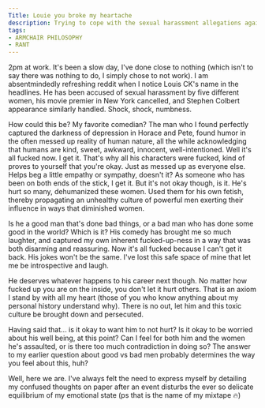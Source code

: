 ```yaml
---
Title: Louie you broke my heartache
description: Trying to cope with the sexual harassment allegations against my favorite comedian.
tags:
- ARMCHAIR PHILOSOPHY
- RANT
---
```


2pm at work. It's been a slow day, I've done close to nothing (which isn't to say there was nothing to do, I simply chose to not work). I am absentmindedly refreshing reddit when I notice Louis CK's name in the headlines. He has been accused of sexual harassment by five different women, his movie premier in New York cancelled, and Stephen Colbert appearance similarly handled. Shock, shock, numbness.

How could this be? My favorite comedian? The man who I found perfectly captured the darkness of depression in Horace and Pete, found humor in the often messed up reality of human nature, all the while acknowledging that humans are kind, sweet, awkward, innocent, well-intentioned. Well it's all fucked now. I get it. That's why all his characters were fucked, kind of proves to yourself that you're okay. Just as messed up as everyone else. Helps beg a little empathy or sympathy, doesn't it? As someone who has been on both ends of the stick, I get it. But it's not okay though, is it. He's hurt so many, dehumanized these women. Used them for his own fetish, thereby propagating an unhealthy culture of powerful men exerting their influence in ways that diminished women.

Is he a good man that's done bad things, or a bad man who has done some good in the world? Which is it? His comedy has brought me so much laughter, and captured my own inherent fucked-up-ness in a way that was both disarming and reassuring. Now it's all fucked because I can't get it back. His jokes won't be the same. I've lost this safe space of mine that let me be introspective and laugh.

He deserves whatever happens to his career next though. No matter how fucked up you are on the inside, you don't let it hurt others. That is an axiom I stand by with all my heart (those of you who know anything about my personal history understand why). There is no out, let him and this toxic culture be brought down and persecuted.

Having said that... is it okay to want him to not hurt? Is it okay to be worried about his well being, at this point? Can I feel for both him and the women he's assaulted, or is there too much contradiction in doing so? The answer to my earlier question about good vs bad men probably determines the way you feel about this, huh?

Well, here we are. I've always felt the need to express myself by detailing my confused thoughts on paper after an event disturbs the ever so delicate equilibrium of my emotional state (ps that is the name of my mixtape :fire:)
